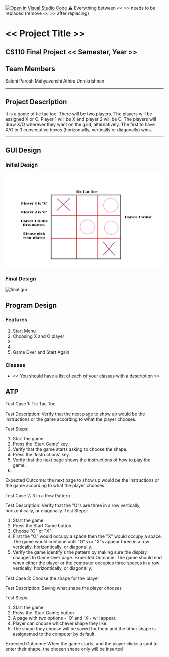 [![Open in Visual Studio Code](https://classroom.github.com/assets/open-in-vscode-718a45dd9cf7e7f842a935f5ebbe5719a5e09af4491e668f4dbf3b35d5cca122.svg)](https://classroom.github.com/online_ide?assignment_repo_id=12803390&assignment_repo_type=AssignmentRepo)
:warning: Everything between << >> needs to be replaced (remove << >> after replacing)

# << Project Title >>
## CS110 Final Project  << Semester, Year >>

## Team Members

Saloni Paresh Mahyavanshi
Athira Unnikrishnan

***

## Project Description

It is a game of tic tac toe. There will be two players. The players will be assigned X or O. Player 1 will be X and player 2 will be O. The players will draw X/O wherever they want on the grid, alternatively. The first to have X/O in 3 consecutive boxes (horizontally, vertically or diagonally) wins.

***    

## GUI Design



### Initial Design

![initial gui](assets/gui.jpg)

### Final Design

![final gui](assets/finalgui.jpg)

## Program Design

### Features

1. Start Menu
2. Choosing X and O player
3. 
4. 
5. Game Over and Start Again

### Classes

- << You should have a list of each of your classes with a description >>

## ATP

Test Case 1: Tic Tac Toe

Test Description: Verify that the next page to show up would be the instructions or the game according to what the player chooses.

Test Steps:
1. Start the game.
2. Press the 'Start Game' key.
3. Verify that the game starts asking to choose the shape.
4. Press the 'Instructions' key.
5. Verify that the next page shows the instructions of how to play the game.
6. 
Expected Outcome: the next page to show up would be the instructions or the game according to what the player chooses.

Test Case 2: 3 in a Row Pattern

Test Description: Verify that the "O"s are three in a row vertically, horizontically, or diagonally.
Test Steps:
1. Start the game.
2. Press the Start Game button.
3. Choose "O" or "X"
4. First the "O" would occupy a space then the "X" would occupy a space. The game would continue until "O"s or "X"s appear three in a row vertically, horizontically, or diagonally.
5. Verify the game identify's the pattern by making sure the display changes to Game Over page. 
Expected Outcome: The game should end when either the player or the computer occupies three spaces in a row vertically, horizontically, or diagonally.

Test Case 3: Choose the shape for the player

Test Description: Saving what shape the player chooses

Test Steps:
1. Start the game
2. Press the 'Start Game; button
3. A page with two options - 'O' and 'X'- will appear.
4. Player can choose whichever shape they like.
5. The shape they choose will be saved for them and the other shape is assignemed to the computer by default.

Expected Outcome: When the game starts, and the player clicks a spot to enter their shape, the chosen shape only will be inserted
